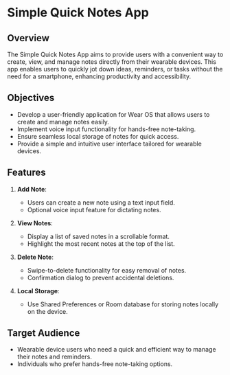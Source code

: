 # Simple Quick Notes App

## Overview
The Simple Quick Notes App aims to provide users with a convenient way to create, view, and manage notes directly from their wearable devices. This app enables users to quickly jot down ideas, reminders, or tasks without the need for a smartphone, enhancing productivity and accessibility.

## Objectives
- Develop a user-friendly application for Wear OS that allows users to create and manage notes easily.
- Implement voice input functionality for hands-free note-taking.
- Ensure seamless local storage of notes for quick access.
- Provide a simple and intuitive user interface tailored for wearable devices.

## Features
1. **Add Note**:
   - Users can create a new note using a text input field.
   - Optional voice input feature for dictating notes.

2. **View Notes**:
   - Display a list of saved notes in a scrollable format.
   - Highlight the most recent notes at the top of the list.

3. **Delete Note**:
   - Swipe-to-delete functionality for easy removal of notes.
   - Confirmation dialog to prevent accidental deletions.

4. **Local Storage**:
   - Use Shared Preferences or Room database for storing notes locally on the device.

## Target Audience
- Wearable device users who need a quick and efficient way to manage their notes and reminders.
- Individuals who prefer hands-free note-taking options.
